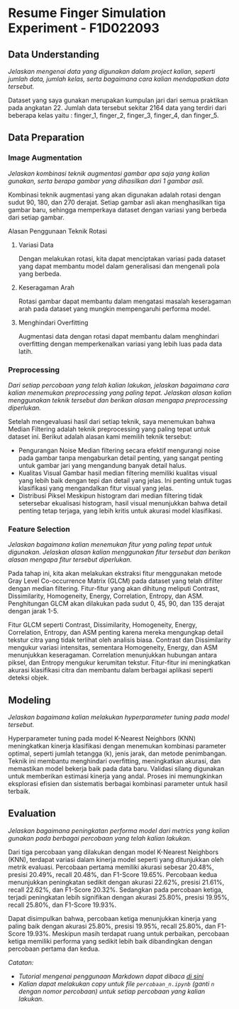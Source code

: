 # Resume Finger Simulation Experiment - F1D022093


## Data Understanding

_Jelaskan mengenai data yang digunakan dalam project kalian, seperti jumlah data, jumlah kelas, serta bagaimana cara kalian mendapatkan data tersebut._

Dataset yang saya gunakan merupakan kumpulan jari dari semua praktikan pada angkatan 22. Jumlah data tersebut sekitar 2164 data yang terdiri dari beberapa kelas yaitu : finger_1, finger_2, finger_3, finger_4, dan finger_5.

## Data Preparation

### Image Augmentation

_Jelaskan kombinasi teknik augmentasi gambar apa saja yang kalian gunakan, serta berapa gambar yang dihasilkan dari 1 gambar asli._

Kombinasi teknik augmentasi yang akan digunakan adalah rotasi dengan sudut 90, 180, dan 270 derajat. Setiap gambar asli akan menghasilkan tiga gambar baru, sehingga memperkaya dataset dengan variasi yang berbeda dari setiap gambar.

Alasan Penggunaan Teknik Rotasi
1. Variasi Data
   
   Dengan melakukan rotasi, kita dapat menciptakan variasi pada dataset yang dapat membantu model dalam generalisasi dan mengenali pola yang berbeda.
2. Keseragaman Arah
    
   Rotasi gambar dapat membantu dalam mengatasi masalah keseragaman arah pada dataset yang mungkin mempengaruhi performa model.
3. Menghindari Overfitting
   
   Augmentasi data dengan rotasi dapat membantu dalam menghindari overfitting dengan memperkenalkan variasi yang lebih luas pada data latih.

### Preprocessing

_Dari setiap percobaan yang telah kalian lakukan, jelaskan bagaimana cara kalian menemukan preprocessing yang paling tepat. Jelaskan alasan kalian menggunakan teknik tersebut dan berikan alasan mengapa preprocessing diperlukan._

Setelah mengevaluasi hasil dari setiap teknik, saya menemukan bahwa Median Filtering adalah teknik preprocessing yang paling tepat untuk dataset ini. Berikut adalah alasan kami memilih teknik tersebut:
- Pengurangan Noise
  Median filtering secara efektif mengurangi noise pada gambar tanpa mengaburkan detail penting, yang sangat penting untuk gambar jari yang mengandung banyak detail halus.
- Kualitas Visual
  Gambar hasil median filtering memiliki kualitas visual yang lebih baik dengan tepi dan detail yang jelas. Ini penting untuk tugas klasifikasi yang mengandalkan fitur visual yang jelas.
- Distribusi Piksel
  Meskipun histogram dari median filtering tidak setersebar ekualisasi histogram, hasil visual menunjukkan bahwa detail penting tetap terjaga, yang lebih kritis untuk akurasi model klasifikasi.

### Feature Selection

_Jelaskan bagaimana kalian menemukan fitur yang paling tepat untuk digunakan. Jelaskan alasan kalian menggunakan fitur tersebut dan berikan alasan mengapa fitur tersebut diperlukan._

Pada tahap ini, kita akan melakukan ekstraksi fitur menggunakan metode Gray Level Co-occurrence Matrix (GLCM) pada dataset yang telah difilter dengan median filtering. Fitur-fitur yang akan dihitung meliputi Contrast, Dissimilarity, Homogeneity, Energy, Correlation, Entropy, dan ASM. Penghitungan GLCM akan dilakukan pada sudut 0, 45, 90, dan 135 derajat dengan jarak 1-5.

Fitur GLCM seperti Contrast, Dissimilarity, Homogeneity, Energy, Correlation, Entropy, dan ASM penting karena mereka mengungkap detail tekstur citra yang tidak terlihat oleh analisis biasa. Contrast dan Dissimilarity mengukur variasi intensitas, sementara Homogeneity, Energy, dan ASM menunjukkan keseragaman. Correlation menunjukkan hubungan antara piksel, dan Entropy mengukur kerumitan tekstur. Fitur-fitur ini meningkatkan akurasi klasifikasi citra dan membantu dalam berbagai aplikasi seperti deteksi objek.


## Modeling

_Jelaskan bagaimana kalian melakukan hyperparameter tuning pada model tersebut._

Hyperparameter tuning pada model K-Nearest Neighbors (KNN) meningkatkan kinerja klasifikasi dengan menemukan kombinasi parameter optimal, seperti jumlah tetangga (k), jenis jarak, dan metode penimbangan. Teknik ini membantu menghindari overfitting, meningkatkan akurasi, dan memastikan model bekerja baik pada data baru. Validasi silang digunakan untuk memberikan estimasi kinerja yang andal. Proses ini memungkinkan eksplorasi efisien dan sistematis berbagai kombinasi parameter untuk hasil terbaik.

## Evaluation
 
_Jelaskan bagaimana peningkatan performa model dari metrics yang kalian gunakan pada berbagai percobaan yang telah kalian lakukan._

Dari tiga percobaan yang dilakukan dengan model K-Nearest Neighbors (KNN), terdapat variasi dalam kinerja model seperti yang ditunjukkan oleh metrik evaluasi. Percobaan pertama memiliki akurasi sebesar 20.48%, presisi 20.49%, recall 20.48%, dan F1-Score 19.65%. Percobaan kedua menunjukkan peningkatan sedikit dengan akurasi 22.62%, presisi 21.61%, recall 22.62%, dan F1-Score 20.32%. Sedangkan pada percobaan ketiga, terjadi peningkatan lebih signifikan dengan akurasi 25.80%, presisi 19.95%, recall 25.80%, dan F1-Score 19.93%.

Dapat disimpulkan bahwa, percobaan ketiga menunjukkan kinerja yang paling baik dengan akurasi 25.80%, presisi 19.95%, recall 25.80%, dan F1-Score 19.93%. Meskipun masih terdapat ruang untuk perbaikan, percobaan ketiga memiliki performa yang sedikit lebih baik dibandingkan dengan percobaan pertama dan kedua.

_Catatan:_

- _Tutorial mengenai penggunaan Markdown dapat dibaca [di sini](https://guides.github.com/features/mastering-markdown/)_
- _Kalian dapat melakukan copy untuk file `percobaan_n.ipynb` (ganti `n` dengan nomor percobaan) untuk setiap percobaan yang kalian lakukan._